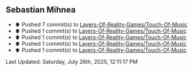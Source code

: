 <h2>Sebastian Mihnea</h2>

<!--RECENT_ACTIVITY:start-->
- ⬆️ Pushed 7 commit(s) to [Layers-Of-Reality-Games/Touch-Of-Music](https://github.com/Layers-Of-Reality-Games/Touch-Of-Music)<br>
- ⬆️ Pushed 1 commit(s) to [Layers-Of-Reality-Games/Touch-Of-Music](https://github.com/Layers-Of-Reality-Games/Touch-Of-Music)<br>
- ⬆️ Pushed 1 commit(s) to [Layers-Of-Reality-Games/Touch-Of-Music](https://github.com/Layers-Of-Reality-Games/Touch-Of-Music)<br>
- ⬆️ Pushed 1 commit(s) to [Layers-Of-Reality-Games/Touch-Of-Music](https://github.com/Layers-Of-Reality-Games/Touch-Of-Music)<br>
- ⬆️ Pushed 1 commit(s) to [Layers-Of-Reality-Games/Touch-Of-Music](https://github.com/Layers-Of-Reality-Games/Touch-Of-Music)<br>
<!--RECENT_ACTIVITY:end-->
<!--RECENT_ACTIVITY:last_update-->
Last Updated: Saturday, July 26th, 2025, 12:11:17 PM
<!--RECENT_ACTIVITY:last_update_end-->

<!---LOL-STATS-START-HERE--->
<!---LOL-STATS-END-HERE--->
